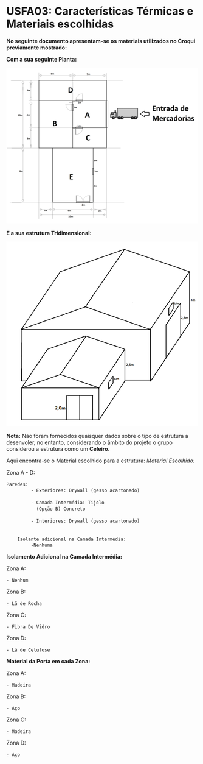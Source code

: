 # USFA03: Características Térmicas e Materiais escolhidas

**No seguinte documento apresentam-se os materiais utilizados no Croqui previamente mostrado:**



**Com a sua seguinte Planta:**
 
![Planta de Croqui visto de cima](../USFA01/files/Planta%20da%20Estrutura.png)


**E a sua estrutura Tridimensional:**

![Desenho 3D]( ../USFA01/files/Desenho%203D%20da%20estrutura.png)

**Nota:** Não foram fornecidos quaisquer dados sobre o tipo de estrutura a desenvoler,
no entanto, considerando o âmbito do projeto o grupo considerou a estrutura como um **Celeiro**.

Aqui encontra-se o Material escolhido para a estrutura:
**Material Escolhido*:*

Zona A - D:
    
    Paredes:
             - Exteriores: Drywall (gesso acartonado)

             - Camada Intermédia: Tijolo 
               (Opção B) Concreto

             - Interiores: Drywall (gesso acartonado)


        Isolante adicional na Camada Intermédia:
             -Nenhuma
      

 **Isolamento Adicional na Camada Intermédia:**

Zona A:        
     
    - Nenhum
Zona B:

    - Lã de Rocha        
Zona C:

    - Fibra De Vidro
Zona D:

    - Lã de Celulose 


 **Material da Porta em cada Zona:**

 Zona A:        
     
    - Madeira
Zona B:

    - Aço       
Zona C:

    - Madeira
Zona D:

    - Aço
